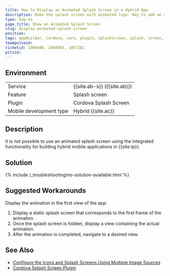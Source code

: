 ```yaml
---
title: How to Display an Animated Splash Screen in a Hybrid App
description: Make the splash screen with animated logo. Way to add an animated splash screen.
type: how-to
page_title: Show an Animated Splash Screen
slug: display-animated-splash-screen
position: 
tags: AppBuilder, Cordova, core, plugin, splashscreen, splash, screen, animation
teampulseid:
ticketid: 1066046, 1060903, 1057281
pitsid:
---
```

                    
## Environment
<table>
  <tr>
    <td>Service</td>
    <td>{{site.ab-s}} ({{site.ab}})</td>	
  </tr>
  <tr>
    <td>Feature</td>
    <td>Splash screen</td>	
  </tr>
  <tr>
    <td>Plugin</td>
    <td>Cordova Splash Screen</td>	
  </tr>
  <tr>
    <td>Mobile development type</td>
    <td>Hybrid {{site.ac}}</td>	
  </tr>
</table>

## Description

It is not possible to use an animated splash screen using the integrated functionality for building hybrid mobile applications in {{site.tp}}.

## Solution

{% include /_troubleshooting/no-solution-available.html %}

## Suggested Workarounds

Display the animation in the first view of the app:

1. Display a static splash screen that corresponds to the first frame of the animation.
1. Once the splash screen is hidden, display a view containing the actual animation.
1. After the animation is completed, navigate to a desired view.

## See Also

* [Configure the Icons and Splash Screens Using Multiple Image Sources](https://docs.telerik.com/platform/appbuilder/cordova/configuring-your-app/assets/configure-icons-splashscreens)
* [Cordova Splash Screen Plugin](https://cordova.apache.org/docs/en/latest/reference/cordova-plugin-splashscreen/)